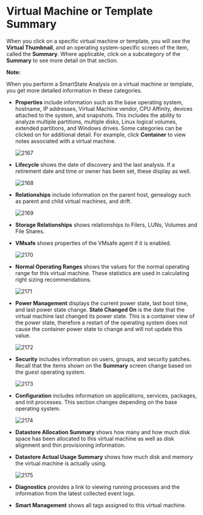 # Virtual Machine or Template Summary

When you click on a specific virtual machine or template, you will see
the **Virtual Thumbnail**, and an operating system-specific screen of
the item, called the **Summary**. Where applicable, click on a
subcategory of the **Summary** to see more detail on that section.

**Note:**

When you perform a SmartState Analysis on a virtual machine or template,
you get more detailed information in these categories.

  - **Properties** include information such as the base operating
    system, hostname, IP addresses, Virtual Machine vendor, CPU
    Affinity, devices attached to the system, and snapshots. This
    includes the ability to analyze multiple partitions, multiple disks,
    Linux logical volumes, extended partitions, and Windows drives. Some
    categories can be clicked on for additional detail. For example,
    click **Container** to view notes associated with a virtual machine.

    ![2167](../images/2167.png)

  - **Lifecycle** shows the date of discovery and the last analysis. If
    a retirement date and time or owner has been set, these display as
    well.

    ![2168](../images/2168.png)

  - **Relationships** include information on the parent host, genealogy
    such as parent and child virtual machines, and drift.

    ![2169](../images/2169.png)

  - **Storage Relationships** shows relationships to Filers, LUNs,
    Volumes and File Shares.

  - **VMsafe** shows properties of the VMsafe agent if it is enabled.

    ![2170](../images/2170.png)

  - **Normal Operating Ranges** shows the values for the normal
    operating range for this virtual machine. These statistics are used
    in calculating right sizing recommendations.

    ![2171](../images/2171.png)

  - **Power Management** displays the current power state, last boot
    time, and last power state change. **State Changed On** is the date
    that the virtual machine last changed its power state. This is a
    container view of the power state, therefore a restart of the
    operating system does not cause the container power state to change
    and will not update this value.

    ![2172](../images/2172.png)

  - **Security** includes information on users, groups, and security
    patches. Recall that the items shown on the **Summary** screen
    change based on the guest operating system.

    ![2173](../images/2173.png)

  - **Configuration** includes information on applications, services,
    packages, and init processes. This section changes depending on the
    base operating system.

    ![2174](../images/2174.png)

  - **Datastore Allocation Summary** shows how many and how much disk
    space has been allocated to this virtual machine as well as disk
    alignment and thin provisioning information.

  - **Datastore Actual Usage Summary** shows how much disk and memory
    the virtual machine is actually using.

    ![2175](../images/2175.png)

  - **Diagnostics** provides a link to viewing running processes and the
    information from the latest collected event logs.

  - **Smart Management** shows all tags assigned to this virtual
    machine.
